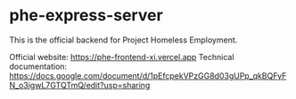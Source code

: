 # phe-express-server

This is the official backend for Project Homeless Employment.

Official website: https://phe-frontend-xi.vercel.app
Technical documentation: https://docs.google.com/document/d/1pEfcpekVPzGG8d03gUPp_qkBQFyFN_o3igwL7GTQTmQ/edit?usp=sharing
